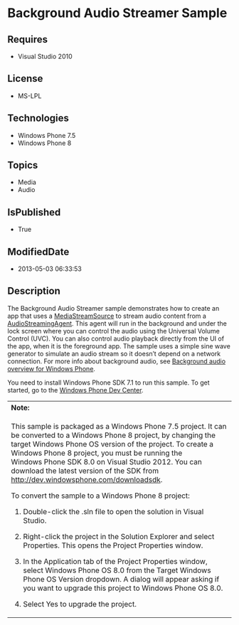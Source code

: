 # Background Audio Streamer Sample
## Requires
* Visual Studio 2010
## License
* MS-LPL
## Technologies
* Windows Phone 7.5
* Windows Phone 8
## Topics
* Media
* Audio
## IsPublished
* True
## ModifiedDate
* 2013-05-03 06:33:53
## Description

<div id="mainBody">
<p></p>
<div class="introduction">
<p>The Background Audio Streamer sample demonstrates how to create an app that uses a
<a href="http://go.microsoft.com/fwlink/?LinkID=203817">MediaStreamSource</a> to stream audio content from a
<a href="http://msdn.microsoft.com/en-us/library/windowsphone/develop/microsoft.phone.backgroundaudio.audiostreamingagent(v=vs.105).aspx">
AudioStreamingAgent</a>. This agent will run in the background and under the lock screen where you can control the audio using the Universal Volume Control (UVC). You can also control audio playback directly from the UI of the app, when it is the foreground
 app. The sample uses a simple sine wave generator to simulate an audio stream so it doesn’t depend on a network connection. For more info about background audio, see
<a href="http://msdn.microsoft.com/library/windowsphone/develop/hh394039(v=vs.105).aspx">
Background audio overview for Windows Phone</a>.</p>
<p>You need to install Windows&nbsp;Phone&nbsp;SDK&nbsp;7.1 to run this sample. To get started, go to the
<a href="http://go.microsoft.com/fwlink/?LinkID=259204">Windows Phone Dev Center</a>.</p>
<div class="alert">
<table width="100%" cellspacing="0" cellpadding="0">
<tbody>
<tr>
<th align="left"><b>Note:</b> </th>
</tr>
<tr>
<td>
<p>This sample is packaged as a Windows&nbsp;Phone&nbsp;7.5 project. It can be converted to a Windows&nbsp;Phone&nbsp;8 project, by changing the target Windows Phone OS version of the project. To create a Windows&nbsp;Phone&nbsp;8 project, you must be running the Windows&nbsp;Phone&nbsp;SDK&nbsp;8.0 on
 Visual Studio 2012. You can download the latest version of the SDK from <a href="http://dev.windowsphone.com/downloadsdk">
http://dev.windowsphone.com/downloadsdk</a>.</p>
<p>To convert the sample to a Windows&nbsp;Phone&nbsp;8 project:</p>
<ol>
<li>
<p>Double-click the <span class="ui">.sln</span> file to open the solution in Visual Studio.</p>
</li><li>
<p>Right-click the project in the <span class="ui">Solution Explorer</span> and select
<span class="ui">Properties</span>. This opens the <span class="ui">Project Properties</span> window.</p>
</li><li>
<p>In the <span class="ui">Application</span> tab of the Project Properties window, select
<span class="ui">Windows Phone OS 8.0</span> from the <span class="ui">Target Windows Phone OS Version</span> dropdown. A dialog will appear asking if you want to upgrade this project to Windows Phone OS 8.0.</p>
</li><li>
<p>Select <span class="ui">Yes</span> to upgrade the project.</p>
</li></ol>
</td>
</tr>
</tbody>
</table>
</div>
</div>
</div>
